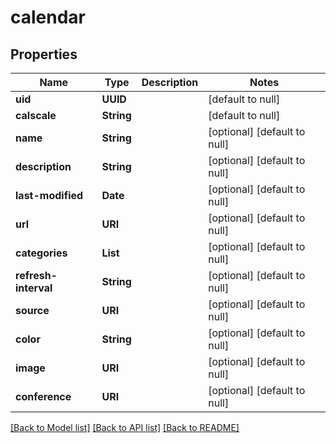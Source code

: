 # calendar
## Properties

Name | Type | Description | Notes
------------ | ------------- | ------------- | -------------
**uid** | **UUID** |  | [default to null]
**calscale** | **String** |  | [default to null]
**name** | **String** |  | [optional] [default to null]
**description** | **String** |  | [optional] [default to null]
**last-modified** | **Date** |  | [optional] [default to null]
**url** | **URI** |  | [optional] [default to null]
**categories** | **List** |  | [optional] [default to null]
**refresh-interval** | **String** |  | [optional] [default to null]
**source** | **URI** |  | [optional] [default to null]
**color** | **String** |  | [optional] [default to null]
**image** | **URI** |  | [optional] [default to null]
**conference** | **URI** |  | [optional] [default to null]

[[Back to Model list]](../README.md#documentation-for-models) [[Back to API list]](../README.md#documentation-for-api-endpoints) [[Back to README]](../README.md)

